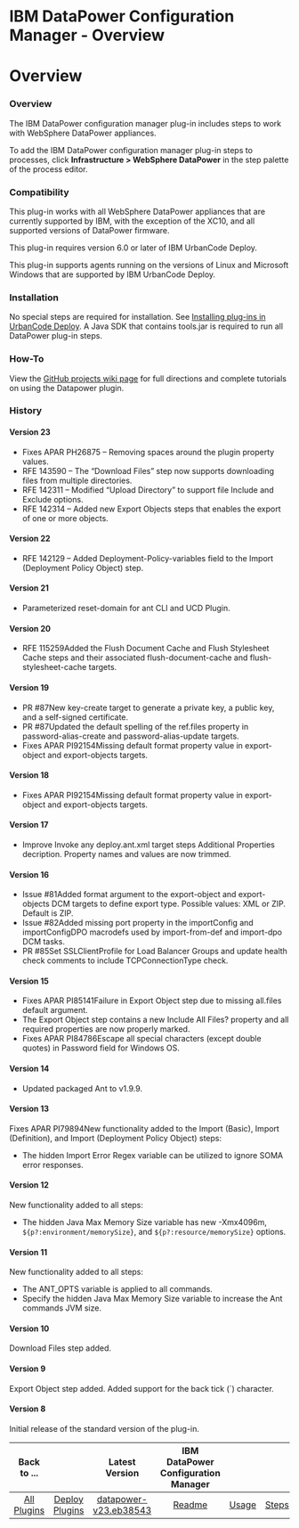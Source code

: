 
IBM DataPower Configuration Manager - Overview
==============================================

# Overview


### Overview




The IBM DataPower configuration manager plug-in includes steps to work with WebSphere DataPower appliances.

To add the IBM DataPower configuration manager plug-in steps to processes, click **Infrastructure > WebSphere DataPower** in the step palette of the process editor.

### Compatibility

This plug-in works with all WebSphere DataPower appliances that are currently supported by IBM, with the exception of the XC10, and all supported versions of DataPower firmware.

This plug-in requires version 6.0 or later of IBM UrbanCode Deploy.

This plug-in supports agents running on the versions of Linux and Microsoft Windows that are supported by IBM UrbanCode Deploy.

### Installation

No special steps are required for installation. See [Installing plug-ins in UrbanCode Deploy](https://www.urbancode.com/resource/installing-plug-ins-in-urbancode-products/ "Installing plug-ins in UrbanCode Deploy"). A Java SDK that contains tools.jar is required to run all DataPower plug-in steps.

### How-To

View the [GitHub projects wiki page](https://github.com/ibm-datapower/datapower-configuration-manager/wiki) for full directions and complete tutorials on using the Datapower plugin.

### History

#### Version 23

* Fixes APAR PH26875 – Removing spaces around the plugin property values.
* RFE 143590 – The “Download Files” step now supports downloading files from multiple directories.
* RFE 142311 – Modified “Upload Directory” to support file Include and Exclude options.
* RFE 142314 – Added new Export Objects steps that enables the export of one or more objects.

#### Version 22

* RFE 142129 – Added Deployment-Policy-variables field to the Import (Deployment Policy Object) step.

#### Version 21

* Parameterized reset-domain for ant CLI and UCD Plugin.

#### Version 20

* RFE 115259Added the Flush Document Cache and Flush Stylesheet Cache steps and their associated flush-document-cache and flush-stylesheet-cache targets.

#### Version 19

* PR #87New key-create target to generate a private key, a public key, and a self-signed certificate.
* PR #87Updated the default spelling of the ref.files property in password-alias-create and password-alias-update targets.
* Fixes APAR PI92154Missing default format property value in export-object and export-objects targets.

#### Version 18

* Fixes APAR PI92154Missing default format property value in export-object and export-objects targets.

#### Version 17

* Improve Invoke any deploy.ant.xml target steps Additional Properties decription. Property names and values are now trimmed.

#### Version 16

* Issue #81Added format argument to the export-object and export-objects DCM targets to define export type. Possible values: XML or ZIP. Default is ZIP.
* Issue #82Added missing port property in the importConfig and importConfigDPO macrodefs used by import-from-def and import-dpo DCM tasks.
* PR #85Set SSLClientProfile for Load Balancer Groups and update health check comments to include TCPConnectionType check.

#### Version 15

* Fixes APAR PI85141Failure in Export Object step due to missing all.files default argument.
* The Export Object step contains a new Include All Files? property and all required properties are now properly marked.
* Fixes APAR PI84786Escape all special characters (except double quotes) in Password field for Windows OS.

#### Version 14

* Updated packaged Ant to v1.9.9.

#### Version 13

Fixes APAR PI79894New functionality added to the Import (Basic), Import (Definition), and Import (Deployment Policy Object) steps:

* The hidden Import Error Regex variable can be utilized to ignore SOMA error responses.

#### Version 12

New functionality added to all steps:

* The hidden Java Max Memory Size variable has new -Xmx4096m, ``${p?:environment/memorySize}``, and ``${p?:resource/memorySize}`` options.

#### Version 11

New functionality added to all steps:

* The ANT\_OPTS variable is applied to all commands.
* Specify the hidden Java Max Memory Size variable to increase the Ant commands JVM size.

#### Version 10

Download Files step added.

#### Version 9

Export Object step added. Added support for the back tick (`) character.

#### Version 8

Initial release of the standard version of the plug-in.


|Back to ...||Latest Version|IBM DataPower Configuration Manager ||||
| :---: | :---: | :---: | :---: | :---: | :---: | :---: |
|[All Plugins](../../index.md)|[Deploy Plugins](../README.md)|[datapower-v23.eb38543](https://raw.githubusercontent.com/UrbanCode/IBM-UCD-PLUGINS/main/files/datapower/datapower-v23.eb38543.zip)|[Readme](README.md)|[Usage](usage.md)|[Steps](steps.md)|[Downloads](downloads.md)|
